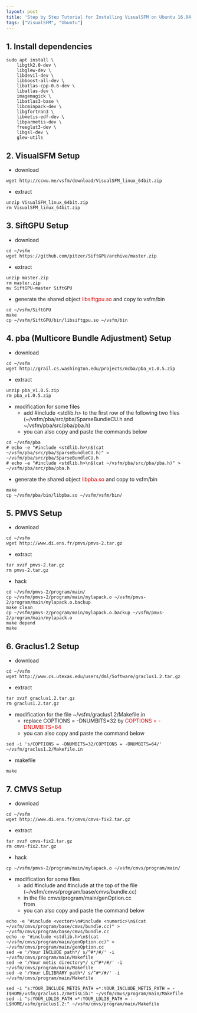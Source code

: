 ```yaml
---
layout: post
title: 'Step by Step Tutorial for Installing VisualSFM on Ubuntu 16.04 (64 bits)'
tags: ["VisualSFM", "Ubuntu"]
---
```


## 1. Install dependencies

```
sudo apt install \
    libgtk2.0-dev \
    libglew-dev \
    libdevil-dev \
    libboost-all-dev \
    libatlas-cpp-0.6-dev \
    libatlas-dev \
    imagemagick \
    libatlas3-base \
    libcminpack-dev \
    libgfortran3 \
    libmetis-edf-dev \
    libparmetis-dev \
    freeglut3-dev \
    libgsl-dev \
    glew-utils
 ```
 
## 2. VisualSFM Setup
- download
```
wget http://ccwu.me/vsfm/download/VisualSFM_linux_64bit.zip
```
- extract
```
unzip VisualSFM_linux_64bit.zip
rm VisualSFM_linux_64bit.zip
```

## 3. SiftGPU Setup
- download
```
cd ~/vsfm
wget https://github.com/pitzer/SiftGPU/archive/master.zip
```
- extract
```
unzip master.zip
rm master.zip
mv SiftGPU-master SiftGPU
```
- generate the shared object <font color="#dd0000">libsiftgpu.so</font> and copy to vsfm/bin
```
cd ~/vsfm/SiftGPU
make
cp ~/vsfm/SiftGPU/bin/libsiftgpu.so ~/vsfm/bin
```

## 4. pba (Multicore Bundle Adjustment) Setup
- download
```
cd ~/vsfm
wget http://grail.cs.washington.edu/projects/mcba/pba_v1.0.5.zip

```
- extract
```
unzip pba_v1.0.5.zip
rm pba_v1.0.5.zip
```
- modification for some files
    - add #include <stdlib.h> to the first row of the following two files <br>
     (~/vsfm/pba/src/pba/SparseBundleCU.h and ~/vsfm/pba/src/pba/pba.h)
    - you can also copy and paste the commands below
```
cd ~/vsfm/pba
# echo -e "#include <stdlib.h>\n$(cat ~/vsfm/pba/src/pba/SparseBundleCU.h)" > ~/vsfm/pba/src/pba/SparseBundleCU.h
# echo -e "#include <stdlib.h>\n$(cat ~/vsfm/pba/src/pba/pba.h)" > ~/vsfm/pba/src/pba/pba.h
```
- generate the shared object <font color="#dd0000">libpba.so</font> and copy to vsfm/bin
```
make
cp ~/vsfm/pba/bin/libpba.so ~/vsfm/vsfm/bin/
```
## 5. PMVS Setup
- download
```
cd ~/vsfm
wget http://www.di.ens.fr/pmvs/pmvs-2.tar.gz
```
- extract
```
tar xvzf pmvs-2.tar.gz
rm pmvs-2.tar.gz
```
- hack
```
cd ~/vsfm/pmvs-2/program/main/
cp ~/vsfm/pmvs-2/program/main/mylapack.o ~/vsfm/pmvs-2/program/main/mylapack.o.backup
make clean
cp ~/vsfm/pmvs-2/program/main/mylapack.o.backup ~/vsfm/pmvs-2/program/main/mylapack.o
make depend
make
```
## 6. Graclus1.2 Setup
- download
```
cd ~/vsfm
wget http://www.cs.utexas.edu/users/dml/Software/graclus1.2.tar.gz
```
- extract
```
tar xvzf graclus1.2.tar.gz
rm graclus1.2.tar.gz
```
- modification for the file ~/vsfm/graclus1.2/Makefile.in
    - replace COPTIONS = -DNUMBITS=32 by <font color="#dd0000">COPTIONS = -DNUMBITS=64</font>
    - you can also copy and paste the command below
```
sed -i 's/COPTIONS = -DNUMBITS=32/COPTIONS = -DNUMBITS=64/' ~/vsfm/graclus1.2/Makefile.in
```
- makefile
```
make
```

## 7. CMVS Setup
- download
```
cd ~/vsfm
wget http://www.di.ens.fr/cmvs/cmvs-fix2.tar.gz
```
- extract
```
tar xvzf cmvs-fix2.tar.gz
rm cmvs-fix2.tar.gz
```
- hack
```
cp ~/vsfm/pmvs-2/program/main/mylapack.o ~/vsfm/cmvs/program/main/

```
- modification for some files
    - add #include <vector> and #include <numeric> at the top of the file (~/vsfm/cmvs/program/base/cmvs/bundle.cc)
    - in the file cmvs/program/main/genOption.cc <br>
      from 
    - you can also copy and paste the command below
```
echo -e "#include <vector>\n#include <numeric>\n$(cat ~/vsfm/cmvs/program/base/cmvs/bundle.cc)" > ~/vsfm/cmvs/program/base/cmvs/bundle.cc
echo -e "#include <stdlib.h>\n$(cat ~/vsfm/cmvs/program/main/genOption.cc)" > ~/vsfm/cmvs/program/main/genOption.cc
sed -e '/Your INCLUDE path*/ s/^#*/#/' -i ~/vsfm/cmvs/program/main/Makefile
sed -e '/Your metis directory*/ s/^#*/#/' -i ~/vsfm/cmvs/program/main/Makefile
sed -e '/Your LDLIBRARY path*/ s/^#*/#/' -i ~/vsfm/cmvs/program/main/Makefile

sed -i "s:YOUR_INCLUDE_METIS_PATH =*:YOUR_INCLUDE_METIS_PATH = -I$HOME/vsfm/graclus1.2/metisLib:" ~/vsfm/cmvs/program/main/Makefile
sed -i "s:YOUR_LDLIB_PATH =*:YOUR_LDLIB_PATH = -L$HOME/vsfm/graclus1.2:" ~/vsfm/cmvs/program/main/Makefile
```




